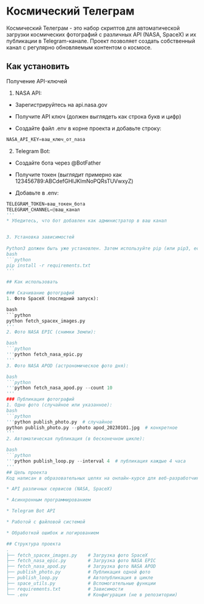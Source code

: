 # Космический Телеграм
Космический Телеграм - это набор скриптов для автоматической загрузки космических фотографий с различных API (NASA, SpaceX) и их публикации в Telegram-канале. Проект позволяет создать собственный канал с регулярно обновляемым контентом о космосе.

## Как установить
Получение API-ключей
1. NASA API:

* Зарегистрируйтесь на api.nasa.gov

* Получите API ключ (должен выглядеть как строка букв и цифр)

* Создайте файл .env в корне проекта и добавьте строку:

```python
NASA_API_KEY=ваш_ключ_от_nasa
```
2. Telegram Bot:

* Создайте бота через @BotFather

* Получите токен (выглядит примерно как 123456789:ABCdefGHIJKlmNoPQRsTUVwxyZ)

* Добавьте в .env:

```python
TELEGRAM_TOKEN=ваш_токен_бота
TELEGRAM_CHANNEL=@ваш_канал
'''
* Убедитесь, что бот добавлен как администратор в ваш канал


3. Установка зависимостей
   
Python3 должен быть уже установлен. Затем используйте pip (или pip3, если есть конфликт с Python2) для установки зависимостей:
bash
```python
pip install -r requirements.txt
'''

## Как использовать

### Скачивание фотографий
1. Фото SpaceX (последний запуск):

bash
```python
python fetch_spacex_images.py
'''
2. Фото NASA EPIC (снимки Земли):

bash
```python
'''python fetch_nasa_epic.py
'''
3. Фото NASA APOD (астрономическое фото дня):

bash
```python
'''python fetch_nasa_apod.py --count 10
'''
### Публикация фотографий
1. Одно фото (случайное или указанное):
bash
```python
'''python publish_photo.py  # случайное
python publish_photo.py --photo apod_20230101.jpg  # конкретное
'''
2. Автоматическая публикация (в бесконечном цикле):

bash
```python
'''python publish_loop.py --interval 4  # публикация каждые 4 часа
'''
## Цель проекта
Код написан в образовательных целях на онлайн-курсе для веб-разработчиков dvmn.org. Проект демонстрирует работу с:

* API различных сервисов (NASA, SpaceX)

* Асинхронным программированием

* Telegram Bot API

* Работой с файловой системой

* Обработкой ошибок и логированием

## Структура проекта
.
├── fetch_spacex_images.py    # Загрузка фото SpaceX
├── fetch_nasa_epic.py        # Загрузка фото NASA EPIC
├── fetch_nasa_apod.py        # Загрузка фото NASA APOD
├── publish_photo.py          # Публикация одной фото
├── publish_loop.py           # Автопубликация в цикле
├── space_utils.py            # Вспомогательные функции
├── requirements.txt          # Зависимости
└── .env                      # Конфигурация (не в репозитории)

